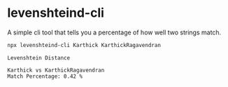 # levenshteind-cli

A simple cli tool that tells you a percentage of how well two strings match.

```sh
npx levenshteind-cli Karthick KarthickRagavendran
```

```
Levenshtein Distance

Karthick vs KarthickRagavendran
Match Percentage: 0.42 %
```
